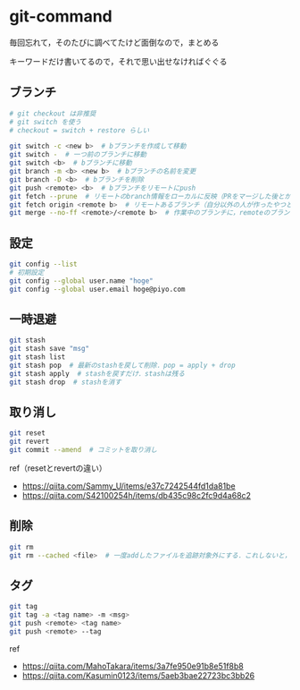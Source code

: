 # git-command

毎回忘れて，そのたびに調べてたけど面倒なので，まとめる

キーワードだけ書いてるので，それで思い出せなければぐぐる

## ブランチ
```bash
# git checkout は非推奨
# git switch を使う
# checkout = switch + restore らしい

git switch -c <new b>  # bブランチを作成して移動
git switch -  # 一つ前のブランチに移動
git switch <b>  # bブランチに移動
git branch -m <b> <new b>  # bブランチの名前を変更
git branch -D <b>  # bブランチを削除
git push <remote> <b>  # bブランチをリモートにpush
git fetch --prune  # リモートのbranch情報をローカルに反映（PRをマージした後とか）
git fetch origin <remote b>  # リモートあるブランチ（自分以外の人が作ったやつとか）をローカルにfetch
git merge --no-ff <remote>/<remote b>  # 作業中のブランチに，remoteのブランチを取り込む
```

## 設定
```bash
git config --list
# 初期設定
git config --global user.name "hoge"
git config --global user.email hoge@piyo.com
```

## 一時退避
```bash
git stash
git stash save "msg"
git stash list
git stash pop  # 最新のstashを戻して削除．pop = apply + drop
git stash apply  # stashを戻すだけ．stashは残る
git stash drop  # stashを消す
```

## 取り消し
```bash
git reset
git revert
git commit --amend  # コミットを取り消し
```
ref（resetとrevertの違い）
- https://qiita.com/Sammy_U/items/e37c7242544fd1da81be
- https://qiita.com/S42100254h/items/db435c98c2fc9d4a68c2

## 削除
```bash
git rm
git rm --cached <file>  # 一度addしたファイルを追跡対象外にする．これしないと，gitignore効かない
```

## タグ
```bash
git tag
git tag -a <tag name> -m <msg>
git push <remote> <tag name>
git push <remote> --tag
```
ref
- https://qiita.com/MahoTakara/items/3a7fe950e91b8e51f8b8
- https://qiita.com/Kasumin0123/items/5aeb3bae22723bc3bb26
